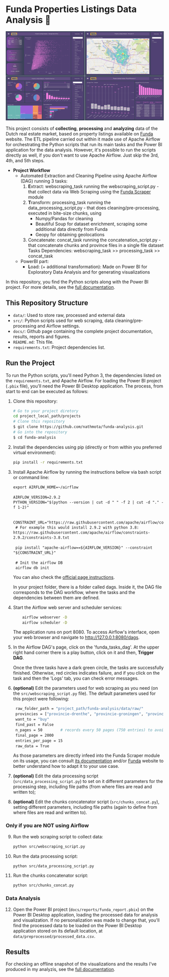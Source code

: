 # Funda Properties Listings Data Analysis 🏡

![Report preview](docs/figures/report_preview.png)

This project consists of **collecting**, **processing** and **analyzing** data of the Dutch real estate market, based on property listings available on [Funda](https://www.funda.nl/) website. The ETL pipeline carried out within it made use of Apache Airflow for orchestrating the Python scripts that run its main tasks and the Power BI application for the data analysis.
However, it's possible to run the scripts directly as well, if you don't want to use Apache Airflow. Just skip the 3rd, 4th, and 5th steps.

- **Project Workflow**
    - Automated Extraction and Cleaning Pipeline using Apache Airflow (DAG) running 3 tasks:
        1. **E**xtract: webscraping_task running the webscraping_script.py - that collect data via Web Scraping using the [Funda Scraper](https://github.com/whchien/funda-scraper) module
        2. **T**ransform: processing_task running the data_processing_script.py - that does cleaning/pre-processing, executed in bite-size chunks, using
            - Numpy/Pandas for cleaning
            - Beautiful Soup for dataset enrichment, scraping some additional data directly from Funda
            - Geopy for obtaining geolocations
        3. Concatenate: concat_task running the concatenation_script.py - that concatenate chunks and province files in a single file dataset
  Tasks Dependencies: webscraping_task >> processing_task >> concat_task
    - PowerBI part:
        - **L**oad: (+ additional transformation): Made on Power BI for Exploratory Data Analysis and for generating visualizations

In this repository, you find the Python scripts along with the Power BI project. For more details, see the [full documentation](https://nathmota.github.io/funda-analysis/).

## This Repository Structure

- `data/`: Used to store raw, processed and external data
- `src/`: Python scripts used for web scraping, data cleaning/pre-processing and Airflow settings.
- `docs/`: Github page containing the complete project documentation, results, reports and figures.
- `README.md`: This file.
- `requirements.txt`: Project dependencies list.

## Run the Project

To run the Python scripts, you'll need Python 3, the dependencies listed on the `requirements.txt`, and Apache Airflow. 
For loading the Power BI project (`.pbix` file), you'll need the Power BI Desktop application. The process, from start to end can be executed as follows:
 
1. Clone this repository:
    ```bash
    # Go to your project diretory
    cd project_local_path/projects
    # Clone this repository
    $ git clone https://github.com/nathmota/funda-analysis.git
    # Go into the repository
    $ cd funda-analysis
    ```
2. Install the dependencies using pip (directly or from within you preferred virtual environment):
    ```bash
    pip install -r requirements.txt
    ```

3. Install Apache Airflow by running the instructions bellow via bash script or command line:
   ```
   export AIRFLOW_HOME=~/airflow
    
   AIRFLOW_VERSION=2.9.2
   PYTHON_VERSION="$(python --version | cut -d " " -f 2 | cut -d "." -f 1-2)"
    
    CONSTRAINT_URL="https://raw.githubusercontent.com/apache/airflow/constraints-${AIRFLOW_VERSION}/constraints-${PYTHON_VERSION}.txt"
    # For example this would install 2.9.2 with python 3.8: https://raw.githubusercontent.com/apache/airflow/constraints-2.9.2/constraints-3.8.txt
    
    pip install "apache-airflow==${AIRFLOW_VERSION}" --constraint "${CONSTRAINT_URL}"
    
    # Init the airflow DB
    airflow db init
    ```
   You can also check the [official page instructions](https://airflow.apache.org/docs/apache-airflow/stable/start.html).

   In your project folder, there is a folder called dags. Inside it, the DAG file corresponds to the DAG workflow, where the tasks and the dependencies between them are defined.

4. Start the Airflow web server and scheduler services:

   ```bash
       airflow webserver -D
       airflow scheduler -D
    ```
   The application runs on port 8080. To access Airflow's interface, open your web browser and navigate to http://127.0.0.1:8080/dags.

5. In the Airflow DAG's page, click on the 'funda_tasks_dag'. At the upper right hand corner there is a play button, click on it and then, **Trigger DAG**.

   Once the three tasks have a dark green circle, the tasks are successfully finished. Otherwise, red circles indicates failure, and if you click on the task and then the 'Logs' tab, you can check error messages.
    
6. **(optional)** Edit the parameters used for web scraping as you need (on the `src/webscraping_script.py` file). The default parameters used for this project were following:
   ```bash
    raw_folder_path = "project_path/funda-analysis/data/raw/"
    provincies = ["provincie-drenthe", "provincie-groningen", "provincie-flevoland", "provincie-friesland", "provincie-zeeland", "provincie-limburg", "provincie-utrecht", "provincie-overijssel","provincie-gelderland","provincie-noord-brabant","provincie-noord-holland","provincie-zuid-holland"]
    want_to = "buy"
    find_past = False
    n_pages = 50        # records every 50 pages (750 entries) to avoid loss in case of execution failure
    final_page = 2000
    entries_per_page = 15
    raw_data = True
    ```
   As those parameters are directly infeed into the Funda Scraper module on its usage, you can consult [its documentation](https://github.com/whchien/funda-scraper) and/or [Funda](https://www.funda.nl/) website to better understand how to adapt it to your use case.

7. **(optional)** Edit the data processing script (`src/data_processing_script.py`) to set on it different parameters for the processing step, including file paths (from where files are read and written to);

8. **(optional)** Edit the chunks concatenator script (`src/chunks_concat.py`), setting different parameters, including file paths (again to define from where files are read and written to).
   

### Only if you are NOT using Airflow

9. Run the web scraping script to collect data:
    ```bash
    python src/webscraping_script.py
    ```

10. Run the data processing script:
    ```bash
    python src/data_processing_script.py
    ```

11. Run the chunks concatenator script:
    ```bash
    python src/chunks_concat.py
    ```


### Data Analysis

12. Open the Power BI project (`docs/reports/funda_report.pbix`) on the Power BI Desktop application, loading the processed data for analysis and visualization. If no personalization was made to change that, you'll find the processed data to be loaded on the Power BI Desktop application stored on its default location, at `data/preprocessed/processed_data.csv`.

## Results
For checking an offline snapshot of the visualizations and the results I've produced in my analyzis, see the [full documentation](https://nathmota.github.io/funda-analysis/).
